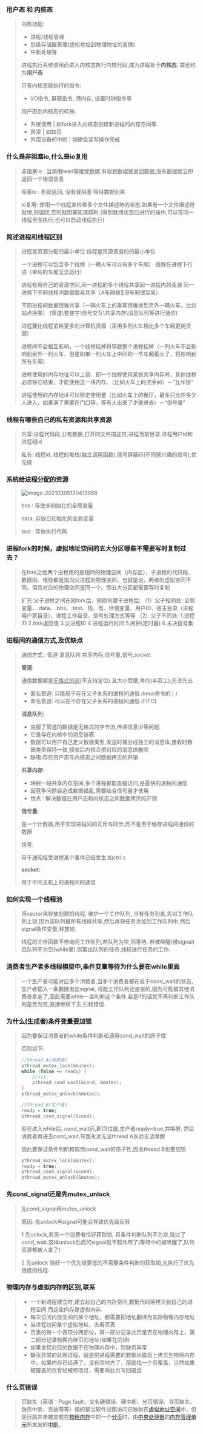 ### 用户态 和 内核态

> 内核功能:
>
> - 进程/线程管理
> - 低级存储器管理(虚拟地址到物理地址的变换)
> - 中断处理等
>
> 进程执行系统调用而进入内核态执行内核代码,成为进程处于**内核态**, 其他称为**用户态**
>
> 只有内核态能执行的指令:
>
> - I/O指令, 屏蔽指令, 清内存, 设置时钟指令等
>
> 用户态到内核态的转换:
>
> - 系统调用             | 如fork进入内核态创建新进程的内存空间等.
> - 异常                    | 如缺页
> - 外围设备的中断  | 如硬盘读写操作完成

### 什么是非阻塞io,什么是io复用

> 非阻塞io : 当调用read等接受数据,有收到数据就返回数据,没有数据就立即返回一个错误信息
>
> 阻塞io : 有就返回, 没有就阻塞 等待数据到来
>
> io复用: 使用一个线程来检查多个文件描述符的状态,如果有一个文件描述符就绪,则返回,否则就阻塞知道超时.(得到就绪状态后进行的操作,可以在同一线程里面执行,也可以启动线程执行)

### 简述进程和线程区别

> 进程是资源分配的最小单位
> 线程是资源调度的的最小单位
>
> 一个进程可以包含多个线程（一辆火车可以有多个车厢）
> 线程在进程下行进（单纯的车厢无法运行）
>
> 进程有用自己的资源空间,同一进程的多个线程共享同一进程内的资源
> 同一进程下不同线程间数据很易共享（A车厢换到B车厢很容易）
>
> 不同进程间数据很难共享（一辆火车上的乘客很难换到另外一辆火车，比如站点换乘）
> (管道\套接字\信号交互\共享内存\消息队列等进行通信)
>
> 进程要比线程消耗更多的计算机资源（采用多列火车相比多个车厢更耗资源）
>
> 进程间不会相互影响，一个线程挂掉将导致整个进程挂掉（一列火车不会影响到另外一列火车，但是如果一列火车上中间的一节车厢着火了，将影响到所有车厢）
>
> 进程使用的内存地址可以上锁，即一个线程使用某些共享内存时，其他线程必须等它结束，才能使用这一块内存。（比如火车上的洗手间）－"互斥锁"
>
> 进程使用的内存地址可以限定使用量（比如火车上的餐厅，最多只允许多少人进入，如果满了需要在门口等，等有人出来了才能进去）－“信号量”

### 线程有哪些自己的私有资源和共享资源

> 共享:进程代码段,公有数据,打开的文件描述符,进程当前目录,进程用户id和进程组id
>
> 私有: 线程id, 线程的堆栈(独立调用函数),信号屏蔽码(不同感兴趣的信号),优先级

### 系统给进程分配的资源

> ![image-20210305120413958](https://gitee.com/chillchan/images/raw/master/test/image-20210305120413958.png)
>
> bss : 存放未初始化的全局变量
>
> data: 存放已初始化的全局变量
>
> test : 存放执行代码

### 进程fork的时候，虚拟地址空间的五大分区哪些不需要写时复制过去？

> 在fork之后两个进程用的是相同的物理空间（内存区），子进程的代码段、数据段、堆栈都是指向父进程的物理空间，也就是说，两者的虚拟空间不同，但其对应的物理空间是同一个。即五大分区都需要写时复制
>
> 扩充:父子进程之间在刚fork后，刚刚创建子进程后:
> （1）父子相同处: 全局变量、.data、.bbs、.text、栈、堆、环境变量、用户ID、宿主目录（进程用户家目录）、进程工作目录、信号处理方式等等
> （2）父子不同处: 1.进程ID 2.fork返回值 3.父进程ID 4.进程运行时间 5.闹钟(定时器) 6.未决信号集

### 进程间的通信方式,及优缺点

> 通信方式 : 管道 消息队列 共享内存,信号量,信号,socket
>
> **管道**:
>
> 通信数据都是<u>无格式的流</u>(不支持定位) 且大小受限,单向(半双工),先进先出
>
> - 匿名管道: 只能用于存在父子关系的进程间通信.(linux命令的 | )
> - 命名管道: 可以在不存在父子关系的进程间通信.(FIFO)
>
> **消息队列**:
>
> - 克服了管道的数据是无格式的字节流,传递信息少等问题.
> - 它是存在内核中的消息链表.
> - 数据可以用户自己定义数据类型,发送时被分成独立的消息体,接收时数据类型保持一致,接收后内核会把对应的消息体删除
> - 缺电:存在用户态与内核态之间数据拷贝的开销
>
> **共享内存**:
>
> - 映射一段共享内存空间,多个进程都能直接访问,是最快的进程间通信
> - 因竞争问题会造成数据错乱,需要结合信号量才使用
> - 优点 : 解决数据在用户态和内核态之间数据拷贝的开销
>
> **信号量**:
>
> 是一个计数器,用于实现进程间的互斥与同步,而不是用于缓存进程间通信的数据
>
> 信号:
>
> 用于通知接受进程某个事件已经发生,如ctrl c
>
> **socket**:
>
> 用于不同主机上的进程间的通信

### 如何实现一个线程池

> 用vector来存放创建的线程, 维护一个工作队列, 当有任务到来,先对工作队列上锁,因为该队列被所有线程共享,然后再将任务添加到工作队列中,然后signal条件变量,释放锁.
>
> 线程的工作函数不停询问工作队列,若队列为空,则等待. 若被唤醒(被signal) 且队列不为空(while里),则取出队列的任务,线程进行任务的工作.

### 消费者生产者多线程模型中,条件变量等待为什么要在while里面

> 一个生产者可能对应多个消费者,当多个消费者都在处于cond_wait的状态,生产者插入一条数据发出signal, 可能工作队列还是空的,因为可能被其他消费者拿走了,因此需要while一直判断这个条件.若是if的话就不再判断工作队列是否为空,直接继续下去,引起错误.

### 为什么(生成者)条件变量要加锁

> 因为要保证消费者的while条件判断和调用cond_wait的原子性
>
> 否则如下:
>
> ```c++
> //thread A(消费者)
> pthread_mutex_lock(&mutex);
> while (false == ready) {
>     //(1)
>     pthread_cond_wait(&cond, &mutex);
> }
> pthread_mutex_unlock(&mutex);
> 
> //thread B(生产者)
> ready = true;
> pthread_cond_signal(&cond);
> ```
>
> 若在进入while后, cond_wait前,即(1)位置,生产者ready=true,并唤醒. 然后消费者再进去cond_wait,导致永远无法thread A永远无法唤醒
>
> 因此要保证条件判断和调用cond_wait的原子性,因此thread B也要加锁
>
> ```c++
> pthread_mutex_lock(&mutex);
> ready = true;
> pthread_cond_signal(&cond);
> pthread_mutex_unlock(&mutex);
> ```

### 先cond_signal还是先mutex_unlock

> 先cond_signal再mutex_unlock
>
> 原因: 先unlock再signal可能会导致优先级反转
>
> 1 先unlock,若另一个消费者恰好获取锁, 且条件判断队列不为空,跳过了cond_wait.这样unlock后面的signal就不起作用了(等待中的被唤醒了,队列资源都被人拿了)
>
> 2 先unlock 恰好一个优先级更低的不需要条件判断的获取锁,先执行了优先级低的线程.

### 物理内存与虚拟内存的区别,联系

> - 一个新进程建立时,建立起自己的内存空间,数据代码等拷贝到自己的进程空间.而这些内存是虚拟内存.
> - 每次访问内存空间的某个地址，都需要把地址翻译为实际物理内存地址
> -  当进程访问某个虚拟地址，去看页表.
> - 页表的每一个表项分两部分，第一部分记录此页是否在物理内存上，第二部分记录物理内存页的地址(如果在的话)
> - 如果发现对应的数据不在物理内存中，则缺页异常
> - 缺页异常的处理过程，就是把进程需要的数据从磁盘上拷贝到物理内存中，如果内存已经满了，没有空地方了，那就找一个页覆盖，当然如果被覆盖的页曾经被修改过，需要将此页写回磁盘

### 什么页错误

> 页缺失（英语：Page fault，又名硬错误、硬中断、分页错误、寻页缺失、缺页中断、页故障等）指的是当软件试图访问已映射在[虚拟](https://baike.baidu.com/item/虚拟)[地址空间](https://baike.baidu.com/item/地址空间)中，但是目前并未被加载在[物理内存](https://baike.baidu.com/item/物理内存)中的一个[分页](https://baike.baidu.com/item/分页)时，由[中央处理器](https://baike.baidu.com/item/中央处理器)的[内存管理单元](https://baike.baidu.com/item/内存管理单元)所发出的[中断](https://baike.baidu.com/item/中断)。